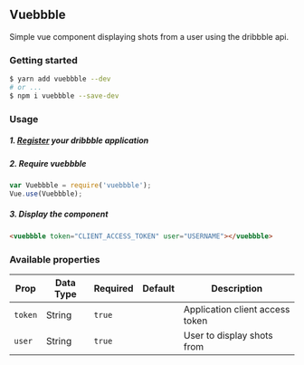 ## Vuebbble
Simple vue component displaying shots from a user using the dribbble api.

### Getting started
```bash
$ yarn add vuebbble --dev
# or ...
$ npm i vuebbble --save-dev
```

### Usage
##### 1. [Register](https://dribbble.com/account/applications/new) your dribbble application

##### 2. Require vuebbble
```javascript
var Vuebbble = require('vuebbble');
Vue.use(Vuebbble);
```

##### 3. Display the component
```html
<vuebbble token="CLIENT_ACCESS_TOKEN" user="USERNAME"></vuebbble>
```

### Available properties

Prop           | Data Type  | Required  | Default   | Description
-------------- | ---------- | --------- | -------   | -----------
`token`        | String     | `true`    |           | Application client access token
`user`         | String     | `true`    |           | User to display shots from
